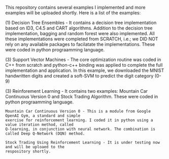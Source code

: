 This repository contains several examples I implemented and more examples will be uploaded shortly. Here is a list of 
the examples: 

(1) Decision Tree Ensembles - It contains a decision tree implementation based on ID3, C4.5 and CART algorithms. Addition 
    to the decision tree implementation, bagging and random forest were also implemented. All these implementations were 
    completed from SCRATCH, i.e.; we DID NOT rely on any available packages to facilatate the implementations. These were 
    coded in python prograamming language. 

(3) Support Vector Machines - The core optimization routine was coded in C++ from scratch and python-c++ binding was 
    applied to complete the full implementation and application. In this example, we downloaded the 
    MNIST handwritten digits and created a soft-SVM to predict the digit category (0-9) 
    
(3) Reinforement Learning - It contains two examples: Mountain Car Continuous Version 0 and Stock Trading Algorithm. These 
    were coded in python prograamming language. 
    
    Mountain Car Continuous Version 0 - This is a module from Google OpenAI Gym, a standard and simple 
    exercise for reinforcement learning. I coded it in python using a value iteration method, called 
    Q-learning, in conjunction with neural network. The combination is called Deep Q-Network (DQN) method.  
    
    Stock Trading Using Reinforcement Learning - It is under testing now and will be uploaed to the 
    respository shortly.
